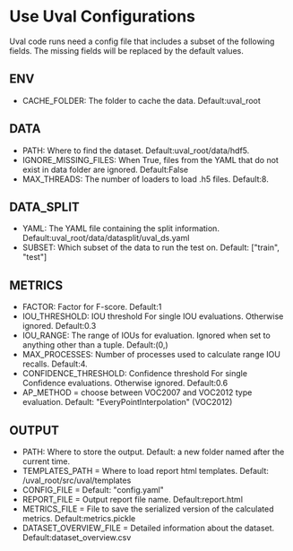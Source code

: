 # Use Uval Configurations

Uval code runs need a config file that includes a subset of the following fields. The missing fields will be replaced by the default values.

## ENV

* CACHE_FOLDER: The folder to cache the data. Default:uval_root

## DATA

* PATH: Where to find the dataset. Default:uval_root/data/hdf5.
* IGNORE_MISSING_FILES: When True, files from the YAML that do not exist in data folder are ignored. Default:False
* MAX_THREADS: The number of loaders to load .h5 files. Default:8.
  
## DATA_SPLIT

* YAML: The YAML file containing the split information. Default:uval_root/data/datasplit/uval_ds.yaml
* SUBSET: Which subset of the data to run the test on. Default: ["train", "test"]
  
## METRICS

* FACTOR: Factor for F-score. Default:1
* IOU_THRESHOLD: IOU threshold For single IOU evaluations. Otherwise ignored. Default:0.3
* IOU_RANGE: The range of IOUs for evaluation. Ignored when set to anything other than a tuple. Default:(0,)
* MAX_PROCESSES: Number of processes used to calculate range IOU recalls. Default:4.
* CONFIDENCE_THRESHOLD: Confidence threshold For single Confidence evaluations. Otherwise ignored. Default:0.6
* AP_METHOD = choose between VOC2007 and VOC2012 type evaluation. Default: "EveryPointInterpolation" (VOC2012)

## OUTPUT

* PATH: Where to store the output. Default: a new folder named after the current time.
* TEMPLATES_PATH = Where to load report html templates. Default: /uval_root/src/uval/templates
* CONFIG_FILE = Default: "config.yaml"
* REPORT_FILE = Output report file name. Default:report.html
* METRICS_FILE = File to save the serialized version of the calculated metrics. Default:metrics.pickle
* DATASET_OVERVIEW_FILE = Detailed information about the dataset. Default:dataset_overview.csv
